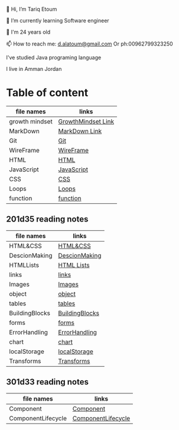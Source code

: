 👋 Hi, I’m Tariq Etoum

🌱 I’m currently learning Software engineer

💞️ I'm 24 years old

📫 How to reach me: d.alatoum@gmail.com Or ph:00962799323250

I've studied Java programing language

I live in Amman Jordan

# Table of content 

file names   | links
----------- | ------------
growth mindset | [GrowthMindset Link](https://tariqkjm7.github.io/Reading-notes/growthMindset)
MarkDown | [MarkDown Link](https://tariqkjm7.github.io/Reading-notes/Markdown)
Git | [Git](https://tariqkjm7.github.io/Reading-notes/git)
WireFrame|[WireFrame](https://tariqkjm7.github.io/Reading-notes/Wireframe)
HTML | [HTML](https://tariqkjm7.github.io/Reading-notes/HTML)
JavaScript| [JavaScript](https://tariqkjm7.github.io/Reading-notes/JavaScript)
CSS | [CSS](https://tariqkjm7.github.io/Reading-notes/CSS)
Loops |[Loops](https://tariqkjm7.github.io/Reading-notes/Loops)
function | [function](https://tariqkjm7.github.io/Reading-notes/function)




## 201d35 reading notes 

file names   | links
------------ | -------------
HTML&CSS | [HTML&CSS](https://tariqkjm7.github.io/Reading-notes/HTML&CSS)
DescionMaking | [DescionMaking](https://tariqkjm7.github.io/Reading-notes/DescionMaking)
HTMLLists | [HTML Lists](https://tariqkjm7.github.io/Reading-notes/HTMLLists)
links |[links](https://tariqkjm7.github.io/Reading-notes/links)
Images | [Images](https://tariqkjm7.github.io/Reading-notes/Images)
object | [object](https://tariqkjm7.github.io/Reading-notes/object)
tables | [tables](https://tariqkjm7.github.io/Reading-notes/tables)
BuildingBlocks | [BuildingBlocks](https://tariqkjm7.github.io/Reading-notes/BuildingBlocks)
forms | [forms](https://tariqkjm7.github.io/Reading-notes/forms)
ErrorHandling | [ErrorHandling](https://tariqkjm7.github.io/Reading-notes/ErrorHandling)
chart | [chart](https://tariqkjm7.github.io/Reading-notes/chart)
localStorage |[localStorage](https://tariqkjm7.github.io/Reading-notes/localStorage)
Transforms | [Transforms](https://tariqkjm7.github.io/Reading-notes/Transforms)





## 301d33 reading notes 


file names   | links
----------- | ------------
Component | [Component](https://tariqkjm7.github.io/Reading-notes/Component)
ComponentLifecycle | [ComponentLifecycle](https://tariqkjm7.github.io/Reading-notes/ComponentLifecycle)
